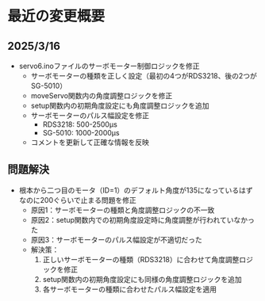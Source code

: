 # 最近の変更概要

## 2025/3/16
- servo6.inoファイルのサーボモーター制御ロジックを修正
  - サーボモーターの種類を正しく設定（最初の4つがRDS3218、後の2つがSG-5010）
  - moveServo関数内の角度調整ロジックを修正
  - setup関数内の初期角度設定にも角度調整ロジックを追加
  - サーボモーターのパルス幅設定を修正
    - RDS3218: 500-2500μs
    - SG-5010: 1000-2000μs
  - コメントを更新して正確な情報を反映

## 問題解決
- 根本から二つ目のモータ（ID=1）のデフォルト角度が135になっているはずなのに200ぐらいで止まる問題を修正
  - 原因1：サーボモーターの種類と角度調整ロジックの不一致
  - 原因2：setup関数内での初期角度設定時に角度調整が行われていなかった
  - 原因3：サーボモーターのパルス幅設定が不適切だった
  - 解決策：
    1. 正しいサーボモーターの種類（RDS3218）に合わせて角度調整ロジックを修正
    2. setup関数内の初期角度設定にも同様の角度調整ロジックを追加
    3. 各サーボモーターの種類に合わせたパルス幅設定を適用
